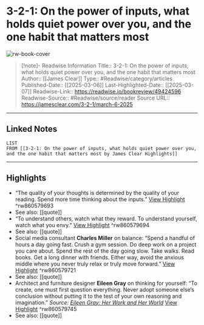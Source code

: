 # 3-2-1: On the power of inputs, what holds quiet power over you, and the one habit that matters most

![rw-book-cover](https://jamesclear.com/wp-content/uploads/2021/04/3-2-1-Featured-Image.png)
<br>
>[!note]- Readwise Information
>Title:: 3-2-1: On the power of inputs, what holds quiet power over you, and the one habit that matters most
>Author:: [[James Clear]]
>Type:: #Readwise/category/articles
>Published-Date:: [[2025-03-06]]
>Last-Highlighted-Date:: [[2025-03-07]]
>Readwise-Link:: https://readwise.io/bookreview/49424596
>Readwise-Source:: #Readwise/source/reader
>Source URL:: https://jamesclear.com/3-2-1/march-6-2025
--- 

## Linked Notes
```dataview
LIST
FROM [[3-2-1: On the power of inputs, what holds quiet power over you, and the one habit that matters most by James Clear Highlights]]
```

---

## Highlights
- “The quality of your thoughts is determined by the quality of your reading. Spend more time thinking about the inputs.” [View Highlight](https://readwise.io/open/860579693) ^rw860579693 
- See also: [[quote]] 
- “To understand others, watch what they reward.
  To understand yourself, watch what you envy.” [View Highlight](https://readwise.io/open/860579694) ^rw860579694 
- See also: [[quote]] 
- Social media consultant **Charles Miller** on balance:
  “Spend a handful of hours a day going fast. Crush a gym session. Do deep work on a project you care about. Spend the rest of the day going slow. Take walks. Read books. Get a long dinner with friends. Either way, avoid the anxious middle where you never truly relax or truly move forward.” [View Highlight](https://readwise.io/open/860579721) ^rw860579721 
- See also: [[quote]] 
- Architect and furniture designer **Eileen Gray** on thinking for yourself:
  “To create, one must first question everything. Never adopt someone else’s conclusion without putting it to the test of your own reasoning and imagination.”
  *Source:* [​*Eileen Gray: Her Work and Her World*](https://amzn.to/4kq2dlN) [View Highlight](https://readwise.io/open/860579745) ^rw860579745 
- See also: [[quote]] 
